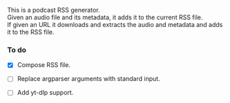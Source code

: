 This is a podcast RSS generator.  
Given an audio file and its metadata, it adds it to the current RSS file.  
If given an URL it downloads and extracts the audio and metadata and adds it to the RSS file.

### To do
- [X] Compose RSS file.
- [ ] Replace argparser arguments with standard input.
- [ ] Add yt-dlp support.

